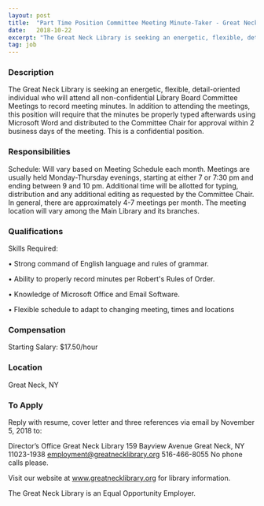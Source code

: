 ```yaml
---
layout: post
title:  "Part Time Position Committee Meeting Minute-Taker - Great Neck, NY"
date:   2018-10-22
excerpt: "The Great Neck Library is seeking an energetic, flexible, detail-oriented individual who will attend all non-confidential Library Board Committee Meetings to record meeting minutes. In addition to attending the meetings, this position will require that the minutes be properly typed afterwards using Microsoft Word and distributed to the Committee Chair..."
tag: job
---
```


### Description   

The Great Neck Library is seeking an energetic, flexible, detail-oriented individual who will attend all non-confidential Library Board Committee Meetings to record meeting minutes. In addition to attending the meetings, this position will require that the minutes be properly typed afterwards using Microsoft Word and distributed to the Committee Chair for approval within 2 business days of the meeting. This is a confidential position.


### Responsibilities   

Schedule:
Will vary based on Meeting Schedule each month. Meetings are usually held Monday-Thursday evenings, starting at either 7 or 7:30 pm and ending between 9 and 10 pm. Additional time will be allotted for typing, distribution and any additional editing as requested by the Committee Chair. In general, there are approximately 4-7 meetings per month. The meeting location will vary among the Main Library and its branches.




### Qualifications   

Skills Required:

• 	Strong command of English language and rules of grammar.

• 	Ability to properly record minutes per Robert's Rules of Order.

• 	Knowledge of Microsoft Office and Email Software.

• 	Flexible schedule to adapt to changing meeting, times and locations



### Compensation   

Starting Salary: $17.50/hour


### Location   

Great Neck, NY




### To Apply   

Reply with resume, cover letter and three references via email by November 5, 2018 to: 

Director’s Office
Great Neck Library
159 Bayview Avenue
Great Neck, NY 11023-1938
employment@greatnecklibrary.org
516-466-8055
No phone calls please.


Visit our website at www.greatnecklibrary.org for library information.

The Great Neck Library is an Equal Opportunity Employer.






